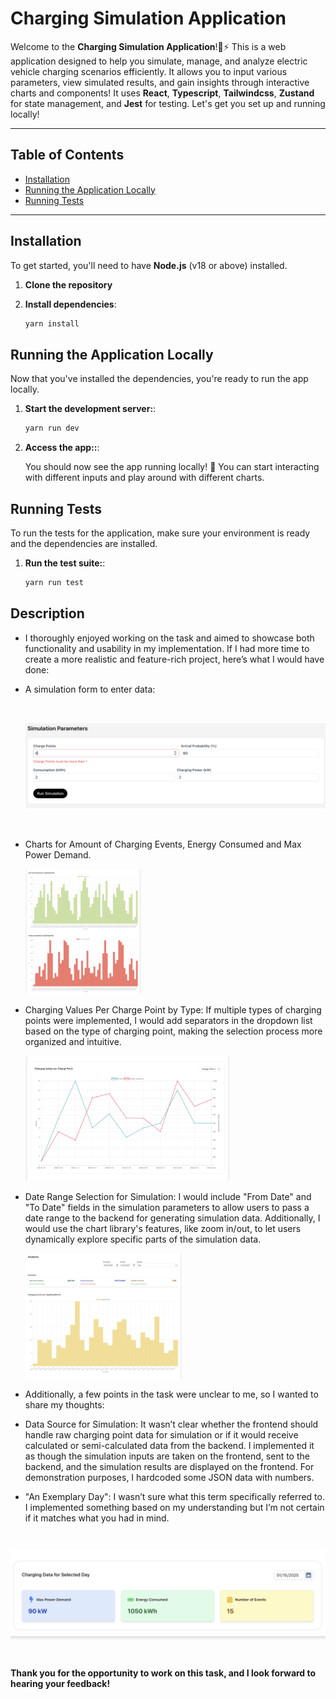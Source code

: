 # Charging Simulation Application

Welcome to the **Charging Simulation Application**!🚗⚡ This is a web application designed to help you simulate, manage, and analyze electric vehicle charging scenarios efficiently. It allows you to input various parameters, view simulated results, and gain insights through interactive charts and components! It uses **React**, **Typescript**, **Tailwindcss**, **Zustand** for state management, and **Jest** for testing. Let's get you set up and running locally!

---

## Table of Contents

- [Installation](#installation)
- [Running the Application Locally](#running-the-application-locally)
- [Running Tests](#running-tests)

---

## Installation

To get started, you'll need to have **Node.js** (v18 or above) installed.

1. **Clone the repository**
2. **Install dependencies**:

   ```bash
   yarn install
   ```

## Running the Application Locally

Now that you've installed the dependencies, you're ready to run the app locally.

1. **Start the development server:**:

   ```bash
   yarn run dev
   ```

2. **Access the app::**:

   You should now see the app running locally! 🎉 You can start interacting with different inputs and play around with different charts.

## Running Tests

To run the tests for the application, make sure your environment is ready and the dependencies are installed.

1. **Run the test suite:**:

   ```bash
   yarn run test
   ```

## Description

- I thoroughly enjoyed working on the task and aimed to showcase both functionality and usability in my implementation. If I had more time to create a more realistic and feature-rich project, here’s what I would have done:

- A simulation form to enter data:

  <img src="./public/screenshots/SimulationForm.png" alt="Simulation Form" width="auto" height="200"  style="object-fit: contain">

- Charts for Amount of Charging Events, Energy Consumed and Max Power Demand.

  <img src="./public/screenshots/EnergyConsumedAndMaxPowerDemandChart.png" alt="Energy Consumed And Max Power Demand Chart" width="auto" height="200"  style="object-fit: contain">

- Charging Values Per Charge Point by Type:
  If multiple types of charging points were implemented, I would add separators in the dropdown list based on the type of charging point, making the selection process more organized and intuitive.

  <img src="./public/screenshots/ChargingValuesChart.png" alt="Charging Values Chart" width="auto" height="200"  style="object-fit: contain">

- Date Range Selection for Simulation:
  I would include "From Date" and "To Date" fields in the simulation parameters to allow users to pass a date range to the backend for generating simulation data. Additionally, I would use the chart library's features, like zoom in/out, to let users dynamically explore specific parts of the simulation data.

  <img src="./public/screenshots/ChargingEventsChart.png" alt="Charging Events Chart" width="auto" height="200"  style="object-fit: contain">

* Additionally, a few points in the task were unclear to me, so I wanted to share my thoughts:

- Data Source for Simulation:
  It wasn’t clear whether the frontend should handle raw charging point data for simulation or if it would receive calculated or semi-calculated data from the backend. I implemented it as though the simulation inputs are taken on the frontend, sent to the backend, and the simulation results are displayed on the frontend. For demonstration purposes, I hardcoded some JSON data with numbers.

- "An Exemplary Day":
  I wasn’t sure what this term specifically referred to. I implemented something based on my understanding but I’m not certain if it matches what you had in mind.

<img src="./public/screenshots/ChargingExemplaryDay.png" alt="Charging Exemplary Day" width="auto"  height="200" style="object-fit: contain">

**Thank you for the opportunity to work on this task, and I look forward to hearing your feedback!**
